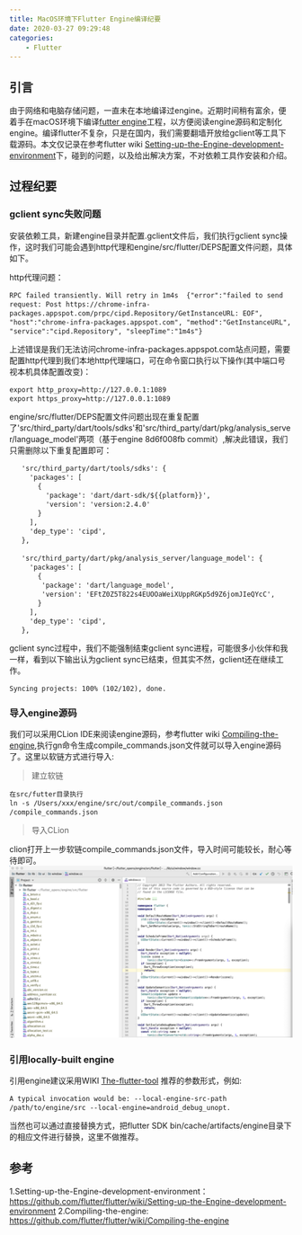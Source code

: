 ```yaml
---
title: MacOS环境下Flutter Engine编译纪要
date: 2020-03-27 09:29:48
categories: 
    - Flutter
---
```

## 引言
由于网络和电脑存储问题，一直未在本地编译过engine。近期时间稍有富余，便着手在macOS环境下编译[futter engine](https://github.com/flutter/engine)工程，以方便阅读engine源码和定制化engine。编译flutter不复杂，只是在国内，我们需要翻墙开放给gclient等工具下载源码。本文仅记录在参考flutter wiki [Setting-up-the-Engine-development-environment](https://github.com/flutter/flutter/wiki/Setting-up-the-Engine-development-environment)下，碰到的问题，以及给出解决方案，不对依赖工具作安装和介绍。
<!-- more -->
## 过程纪要
### gclient sync失败问题
安装依赖工具，新建engine目录并配置.gclient文件后，我们执行gclient sync操作，这时我们可能会遇到http代理和engine/src/flutter/DEPS配置文件问题，具体如下。

http代理问题：
```
RPC failed transiently. Will retry in 1m4s  {"error":"failed to send request: Post https://chrome-infra-packages.appspot.com/prpc/cipd.Repository/GetInstanceURL: EOF", "host":"chrome-infra-packages.appspot.com", "method":"GetInstanceURL", "service":"cipd.Repository", "sleepTime":"1m4s"}
```

上述错误是我们无法访问chrome-infra-packages.appspot.com站点问题，需要配置http代理到我们本地http代理端口，可在命令窗口执行以下操作(其中端口号视本机具体配置改变)：
```
export http_proxy=http://127.0.0.1:1089
export https_proxy=http://127.0.0.1:1089
```

engine/src/flutter/DEPS配置文件问题出现在重复配置了'src/third_party/dart/tools/sdks'和'src/third_party/dart/pkg/analysis_server/language_model'两项（基于engine 8d6f008fb commit）,解决此错误，我们只需删除以下重复配置即可：
```
   'src/third_party/dart/tools/sdks': {
     'packages': [
       {
         'package': 'dart/dart-sdk/${{platform}}',
         'version': 'version:2.4.0'
       }
     ],
     'dep_type': 'cipd',
   },

   'src/third_party/dart/pkg/analysis_server/language_model': {
     'packages': [
       {
        'package': 'dart/language_model',
        'version': 'EFtZ0Z5T822s4EUOOaWeiXUppRGKp5d9Z6jomJIeQYcC',
       }
     ],
     'dep_type': 'cipd',
   },
```

gclient sync过程中，我们不能强制结束gclient sync进程，可能很多小伙伴和我一样，看到以下输出认为gclient sync已结束，但其实不然，gclient还在继续工作。
```
Syncing projects: 100% (102/102), done.
```

### 导入engine源码
我们可以采用CLion IDE来阅读engine源码，参考flutter wiki [Compiling-the-engine](https://github.com/flutter/flutter/wiki/Compiling-the-engine),执行gn命令生成compile_commands.json文件就可以导入engine源码了。这里以软链方式进行导入:
>建立软链

```
在src/futter目录执行
ln -s /Users/xxx/engine/src/out/compile_commands.json /compile_commands.json
```

>导入CLion

clion打开上一步软链compile_commands.json文件，导入时间可能较长，耐心等待即可。
![](https://github.com/emile2013/emile2013.github.io/blob/master/imgs/clion_engine.png?raw=true) 

### 引用locally-built engine

引用engine建议采用WIKI [The-flutter-tool](https://github.com/flutter/flutter/wiki/The-flutter-tool) 推荐的参数形式，例如:
```
A typical invocation would be: --local-engine-src-path /path/to/engine/src --local-engine=android_debug_unopt.
```
当然也可以通过直接替换方式，把flutter SDK bin/cache/artifacts/engine目录下的相应文件进行替换，这里不做推荐。

## 参考

1.Setting-up-the-Engine-development-environment：https://github.com/flutter/flutter/wiki/Setting-up-the-Engine-development-environment
2.Compiling-the-engine: https://github.com/flutter/flutter/wiki/Compiling-the-engine

